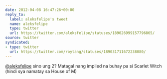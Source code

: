 ```yaml
---
date: 2012-04-08 16:47:26+00:00
reply_to:
  label: aleksfelipe's tweet
  name: aleksfelipe
  type: twitter
  url: https://twitter.com/aleksfelipe/statuses/189026999157796865/
source: twitter
syndicated:
- type: twitter
  url: https://twitter.com/roytang/statuses/189031711672238080/
---
```


[@aleksfelipe](https://twitter.com/aleksfelipe/) sino ung 2? Matagal nang implied na buhay pa si Scarlet Witch (hindi sya namatay sa House of M)